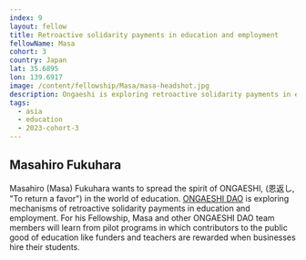 ```yaml
---
index: 9
layout: fellow
title: Retroactive solidarity payments in education and employment
fellowName: Masa
cohort: 3
country: Japan
lat: 35.6895
lon: 139.6917
image: /content/fellowship/Masa/masa-headshot.jpg
description: Ongaeshi is exploring retroactive solidarity payments in education and employment.
tags:
  - asia
  - education
  - 2023-cohort-3
---
```


## Masahiro Fukuhara

Masahiro (Masa) Fukuhara wants to spread the spirit of ONGAESHI, (恩返し, "To return a favor") in the world of education. [ONGAESHI DAO](https://www.lp.ongaeshi-pj.jp/en) is exploring mechanisms of retroactive solidarity payments in education and employment. For his Fellowship, Masa and other ONGAESHI DAO team members will learn from pilot programs in which contributors to the public good of education like funders and teachers are rewarded when businesses hire their students.
